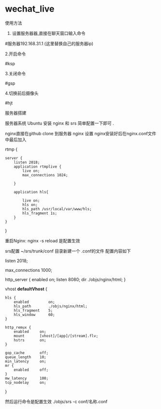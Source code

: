 # wechat_live
使用方法 

1. 设置服务器器,直接在聊天窗口输入命令

#服务器192.168.31.1 (这里替换自己的服务器ip)

2.开启命令

#ksp

3.关闭命令

#gsp

4.切换前后摄像头

#hjt

服务器搭建 

服务器系统 Ubuntu 安装 nginx 和 srs 简单配置一下即可 .

nginx直接在github clone 到服务器 
nginx 设置
nginx安装好后在nginx.conf文件中最后加入

rtmp {

    server {
        listen 2018;
        application rtmplive {
            live on;
            max_connections 1024;
            
        }
        
        application hls{
        
            live on;
            hls on;
            hls_path /usr/local/var/www/hls;
            hls_fragment 1s;
        }
    }
    
}

重启Nginx: nginx -s reload 是配置生效

srs配置
~/srs/trunk/conf 目录新建一个 .conf的文件 配置内容如下

listen              2018;

max_connections     1000; 

http_server {
    enabled         on;
    listen          8080;
    dir             ./objs/nginx/html;
}

vhost __defaultVhost__ {
    
    hls {
        enabled         on;
        hls_path        ./objs/nginx/html;
        hls_fragment    5;
        hls_window      60;
    }

    http_remux {
        enabled     on;
        mount       [vhost]/[app]/[stream].flv;
        hstrs       on;
    }

    gop_cache       off;
    queue_length    10;
    min_latency     on;
    mr {
        enabled     off;
    }
    mw_latency      100;
    tcp_nodelay     on;

}

然后运行命令是配置生效
./objs/srs -c conf/名称.conf

